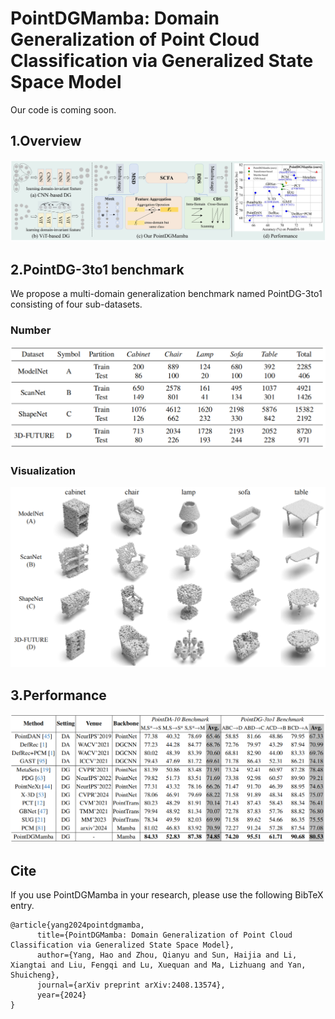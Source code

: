 # PointDGMamba: Domain Generalization of Point Cloud Classification via Generalized State Space Model

Our code is coming soon.

## 1.Overview

![overview](fig/overview.png)

## 2.PointDG-3to1 benchmark

We propose a multi-domain generalization benchmark named PointDG-3to1 consisting of four sub-datasets. 

### Number

![class-number](fig/class-number.png)

### Visualization

![Visualization](fig/Visualization.png)

## 3.Performance

![performance](fig/performance.png)

## Cite

If you use PointDGMamba in your research, please use the following BibTeX entry.

```
@article{yang2024pointdgmamba,
      title={PointDGMamba: Domain Generalization of Point Cloud Classification via Generalized State Space Model}, 
      author={Yang, Hao and Zhou, Qianyu and Sun, Haijia and Li, Xiangtai and Liu, Fengqi and Lu, Xuequan and Ma, Lizhuang and Yan, Shuicheng},
      journal={arXiv preprint arXiv:2408.13574},
      year={2024}
}
```

